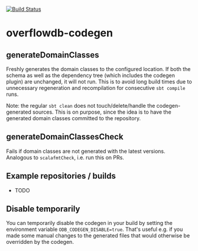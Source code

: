 [![Build Status](https://github.com/ShiftleftSecurity/overflowdb-codegen/workflows/release/badge.svg)](https://github.com/ShiftleftSecurity/overflowdb-codegen/actions?query=workflow%3Arelease)

# overflowdb-codegen

## generateDomainClasses
Freshly generates the domain classes to the configured location. If both the schema as well as the dependency tree (which includes the codegen plugin) are unchanged, it will not run. This is to avoid long build times due to unnecessary regeneration and recompilation for consecutive `sbt compile` runs. 

Note: the regular `sbt clean` does not touch/delete/handle the codegen-generated sources. This is on purpose, since the idea is to have the generated domain classes committed to the repository. 

## generateDomainClassesCheck
Fails if domain classes are not generated with the latest versions. Analogous to `scalafmtCheck`, i.e. run this on PRs.

## Example repositories / builds
* TODO

## Disable temporarily
You can temporarily disable the codegen in your build by setting the environment variable `ODB_CODEGEN_DISABLE=true`. That's useful e.g. if you made some manual changes to the generated files that would otherwise be overridden by the codegen. 
